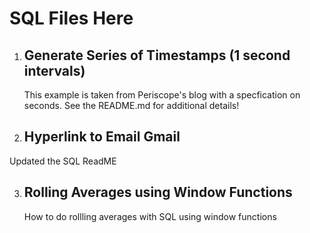 # SQL Files Here

1. ## Generate Series of Timestamps (1 second intervals)
    This example is taken from Periscope's blog with a specfication on seconds.  See the README.md for additional details!

2. ## Hyperlink to Email Gmail
Updated the SQL ReadME

3. ## Rolling Averages using Window Functions
    How to do rollling averages with SQL using window functions
